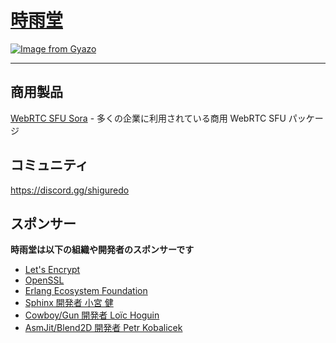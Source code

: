 # [時雨堂](https://shiguredo.jp/)

[![Image from Gyazo](https://i.gyazo.com/a797ca26734a866ceb8d1928673e2c47.jpg)](https://gyazo.com/a797ca26734a866ceb8d1928673e2c47)

---

## 商用製品

[WebRTC SFU Sora](https://sora.shiguredo.jp/) - 多くの企業に利用されている商用 WebRTC SFU パッケージ

## コミュニティ

https://discord.gg/shiguredo

## スポンサー

**時雨堂は以下の組織や開発者のスポンサーです**

- [Let's Encrypt](https://letsencrypt.org/sponsors/)
- [OpenSSL](https://www.openssl.org/support/acks.html)
- [Erlang Ecosystem Foundation](https://erlef.org/sponsors)
- [Sphinx 開発者 小宮 健](https://github.com/tk0miya)
- [Cowboy/Gun 開発者 Loïc Hoguin](https://github.com/essen)
- [AsmJit/Blend2D 開発者 Petr Kobalicek](https://github.com/kobalicek)
